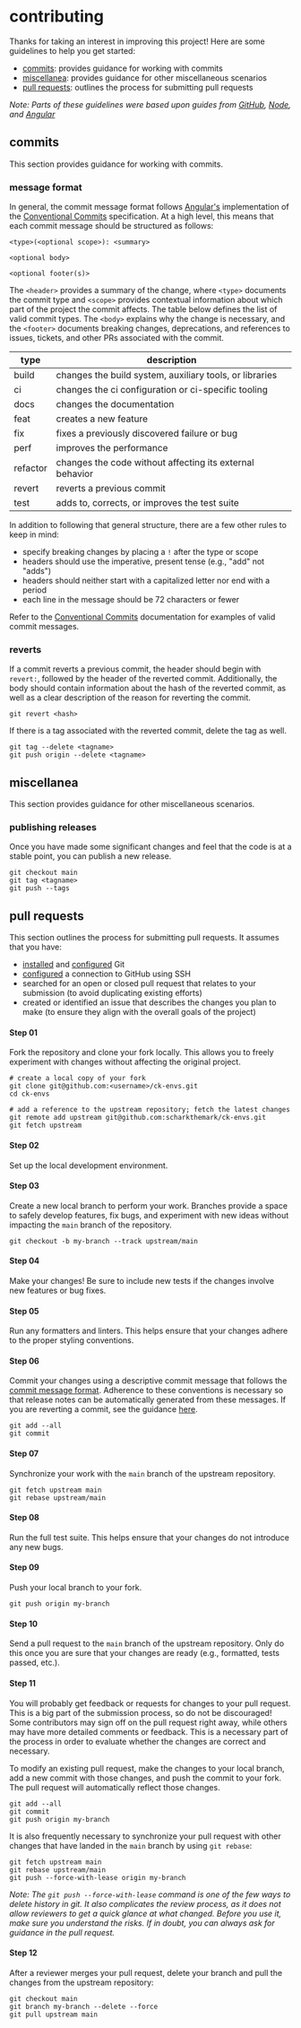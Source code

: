 # contributing

Thanks for taking an interest in improving this project! Here are some guidelines to help you get started:

-   [commits](#commits): provides guidance for working with commits
-   [miscellanea](#miscellanea): provides guidance for other miscellaneous scenarios
-   [pull requests](#pull-requests): outlines the process for submitting pull requests

_Note: Parts of these guidelines were based upon guides from [GitHub](https://docs.github.com), [Node](https://github.com/nodejs/node/blob/main/CONTRIBUTING.md), and [Angular](https://github.com/angular/angular/blob/main/CONTRIBUTING.md)_

## commits

This section provides guidance for working with commits.

### message format

In general, the commit message format follows [Angular's](https://github.com/angular/angular/blob/main/CONTRIBUTING.md) implementation of the [Conventional Commits](https://www.conventionalcommits.org/) specification. At a high level, this means that each commit message should be structured as follows:

```
<type>(<optional scope>): <summary>

<optional body>

<optional footer(s)>
```

The `<header>` provides a summary of the change, where `<type>` documents the commit type and `<scope>` provides contextual information about which part of the project the commit affects. The table below defines the list of valid commit types. The `<body>` explains why the change is necessary, and the `<footer>` documents breaking changes, deprecations, and references to issues, tickets, and other PRs associated with the commit.

| type     | description                                              |
| -------- | -------------------------------------------------------- |
| build    | changes the build system, auxiliary tools, or libraries  |
| ci       | changes the ci configuration or ci-specific tooling      |
| docs     | changes the documentation                                |
| feat     | creates a new feature                                    |
| fix      | fixes a previously discovered failure or bug             |
| perf     | improves the performance                                 |
| refactor | changes the code without affecting its external behavior |
| revert   | reverts a previous commit                                |
| test     | adds to, corrects, or improves the test suite            |

In addition to following that general structure, there are a few other rules to keep in mind:

-   specify breaking changes by placing a `!` after the type or scope
-   headers should use the imperative, present tense (e.g., "add" not "adds")
-   headers should neither start with a capitalized letter nor end with a period
-   each line in the message should be 72 characters or fewer

Refer to the [Conventional Commits](https://www.conventionalcommits.org/) documentation for examples of valid commit messages.

### reverts

If a commit reverts a previous commit, the header should begin with `revert:`, followed by the header of the reverted commit. Additionally, the body should contain information about the hash of the reverted commit, as well as a clear description of the reason for reverting the commit.

```shell
git revert <hash>
```

If there is a tag associated with the reverted commit, delete the tag as well.

```shell
git tag --delete <tagname>
git push origin --delete <tagname>
```

## miscellanea

This section provides guidance for other miscellaneous scenarios.

### publishing releases

Once you have made some significant changes and feel that the code is at a stable point, you can publish a new release.

```shell
git checkout main
git tag <tagname>
git push --tags
```

## pull requests

This section outlines the process for submitting pull requests. It assumes that you have:

-   [installed](https://git-scm.com/book/en/v2/Getting-Started-Installing-Git) and [configured](https://git-scm.com/book/en/v2/Getting-Started-First-Time-Git-Setup) Git
-   [configured](https://docs.github.com/en/authentication/connecting-to-github-with-ssh) a connection to GitHub using SSH
-   searched for an open or closed pull request that relates to your submission (to avoid duplicating existing efforts)
-   created or identified an issue that describes the changes you plan to make (to ensure they align with the overall goals of the project)

#### Step 01

Fork the repository and clone your fork locally. This allows you to freely experiment with changes without affecting the original project.

```shell
# create a local copy of your fork
git clone git@github.com:<username>/ck-envs.git
cd ck-envs

# add a reference to the upstream repository; fetch the latest changes
git remote add upstream git@github.com:scharkthemark/ck-envs.git
git fetch upstream
```

#### Step 02

Set up the local development environment.

#### Step 03

Create a new local branch to perform your work. Branches provide a space to safely develop features, fix bugs, and experiment with new ideas without impacting the `main` branch of the repository.

```shell
git checkout -b my-branch --track upstream/main
```

#### Step 04

Make your changes! Be sure to include new tests if the changes involve new features or bug fixes.

#### Step 05

Run any formatters and linters. This helps ensure that your changes adhere to the proper styling conventions.

#### Step 06

Commit your changes using a descriptive commit message that follows the [commit message format](#message-format). Adherence to these conventions is necessary so that release notes can be automatically generated from these messages. If you are reverting a commit, see the guidance [here](#reverts).

```shell
git add --all
git commit
```

#### Step 07

Synchronize your work with the `main` branch of the upstream repository.

```shell
git fetch upstream main
git rebase upstream/main
```

#### Step 08

Run the full test suite. This helps ensure that your changes do not introduce any new bugs.

#### Step 09

Push your local branch to your fork.

```shell
git push origin my-branch
```

#### Step 10

Send a pull request to the `main` branch of the upstream repository. Only do this once you are sure that your changes are ready (e.g., formatted, tests passed, etc.).

#### Step 11

You will probably get feedback or requests for changes to your pull request. This is a big part of the submission process, so do not be discouraged! Some contributors may sign off on the pull request right away, while others may have more detailed comments or feedback. This is a necessary part of the process in order to evaluate whether the changes are correct and necessary.

To modify an existing pull request, make the changes to your local branch, add a new commit with those changes, and push the commit to your fork. The pull request will automatically reflect those changes.

```shell
git add --all
git commit
git push origin my-branch
```

It is also frequently necessary to synchronize your pull request with other changes that have landed in the `main` branch by using `git rebase`:

```shell
git fetch upstream main
git rebase upstream/main
git push --force-with-lease origin my-branch
```

_Note: The `git push --force-with-lease` command is one of the few ways to delete history in git. It also complicates the review process, as it does not allow reviewers to get a quick glance at what changed. Before you use it, make sure you understand the risks. If in doubt, you can always ask for guidance in the pull request._

#### Step 12

After a reviewer merges your pull request, delete your branch and pull the changes from the upstream repository:

```shell
git checkout main
git branch my-branch --delete --force
git pull upstream main
```
